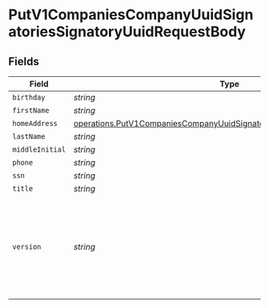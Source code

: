 # PutV1CompaniesCompanyUuidSignatoriesSignatoryUuidRequestBody


## Fields

| Field                                                                                                                                                              | Type                                                                                                                                                               | Required                                                                                                                                                           | Description                                                                                                                                                        |
| ------------------------------------------------------------------------------------------------------------------------------------------------------------------ | ------------------------------------------------------------------------------------------------------------------------------------------------------------------ | ------------------------------------------------------------------------------------------------------------------------------------------------------------------ | ------------------------------------------------------------------------------------------------------------------------------------------------------------------ |
| `birthday`                                                                                                                                                         | *string*                                                                                                                                                           | :heavy_minus_sign:                                                                                                                                                 | N/A                                                                                                                                                                |
| `firstName`                                                                                                                                                        | *string*                                                                                                                                                           | :heavy_minus_sign:                                                                                                                                                 | N/A                                                                                                                                                                |
| `homeAddress`                                                                                                                                                      | [operations.PutV1CompaniesCompanyUuidSignatoriesSignatoryUuidHomeAddress](../../models/operations/putv1companiescompanyuuidsignatoriessignatoryuuidhomeaddress.md) | :heavy_minus_sign:                                                                                                                                                 | N/A                                                                                                                                                                |
| `lastName`                                                                                                                                                         | *string*                                                                                                                                                           | :heavy_minus_sign:                                                                                                                                                 | N/A                                                                                                                                                                |
| `middleInitial`                                                                                                                                                    | *string*                                                                                                                                                           | :heavy_minus_sign:                                                                                                                                                 | N/A                                                                                                                                                                |
| `phone`                                                                                                                                                            | *string*                                                                                                                                                           | :heavy_minus_sign:                                                                                                                                                 | N/A                                                                                                                                                                |
| `ssn`                                                                                                                                                              | *string*                                                                                                                                                           | :heavy_minus_sign:                                                                                                                                                 | N/A                                                                                                                                                                |
| `title`                                                                                                                                                            | *string*                                                                                                                                                           | :heavy_minus_sign:                                                                                                                                                 | N/A                                                                                                                                                                |
| `version`                                                                                                                                                          | *string*                                                                                                                                                           | :heavy_minus_sign:                                                                                                                                                 | The current version of the object. See the versioning guide for information on how to use this field.                                                              |